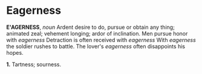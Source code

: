# Eagerness

**E'AGERNESS**, _noun_ Ardent desire to do, pursue or obtain any thing; animated zeal; vehement longing; ardor of inclination. Men pursue honor with _eagerness_ Detraction is often received with _eagerness_ With _eagerness_ the soldier rushes to battle. The lover's _eagerness_ often disappoints his hopes.

**1.** Tartness; sourness.